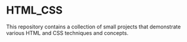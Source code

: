 # HTML_CSS
This repository contains a collection of small projects that demonstrate various HTML and CSS techniques and concepts.
